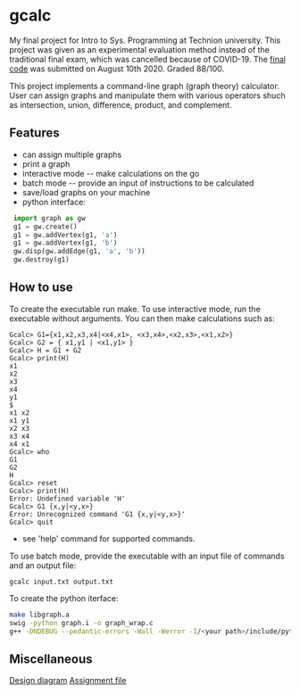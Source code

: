 # gcalc
My final project for Intro to Sys. Programming at Technion university. This project was given as an experimental evaluation method instead of the traditional final exam, which was cancelled because of COVID-19. The [final code](archive/original_final.zip) was submitted on August 10th 2020. Graded 88/100.

This project implements a command-line graph (graph theory) calculator. User can assign graphs and manipulate them with various operators shuch as intersection, union, difference, product, and complement.
## Features
* can assign multiple graphs
* print a graph
* interactive mode -- make calculations on the go
* batch mode -- provide an input of instructions to be calculated
* save/load graphs on your machine
* python interface:
``` python
 import graph as gw
 g1 = gw.create()
 g1 = gw.addVertex(g1, 'a')
 g1 = gw.addVertex(g1, 'b')
 gw.disp(gw.addEdge(g1, 'a', 'b'))
 gw.destroy(g1)
```
## How to use
To create the executable run make. To use interactive mode, run the executable without arguments. You can then make calculations such as:
``` 
Gcalc> G1={x1,x2,x3,x4|<x4,x1>, <x3,x4>,<x2,x3>,<x1,x2>}
Gcalc> G2 = { x1,y1 | <x1,y1> }
Gcalc> H = G1 + G2
Gcalc> print(H)
x1
x2
x3
x4
y1
$
x1 x2
x1 y1
x2 x3
x3 x4
x4 x1
Gcalc> who
G1
G2
H
Gcalc> reset
Gcalc> print(H)
Error: Undefined variable 'H'
Gcalc> G1 {x,y|<y,x>}
Error: Unrecognized command 'G1 {x,y|<y,x>}'
Gcalc> quit
``` 
* see 'help' command for supported commands.

To use batch mode, provide the executable with an input file of commands and an output file:
```
gcalc input.txt output.txt
```
To create the python iterface:
``` bash
make libgraph.a
swig -python graph.i -o graph_wrap.c
g++ -DNDEBUG --pedantic-errors -Wall -Werror -I/<your path>/include/python3.Xm -fPIC -shared graph_wrap.c libgraph.a -o _graph.so
```

## Miscellaneous 

[Design diagram](archive/design.pdf)
[Assignment file](archive/Matam_2019-20_Final_Project.pdf)
